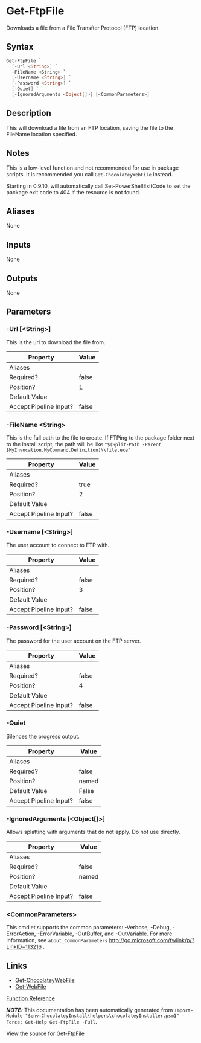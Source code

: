 ﻿---
Order: 80
Title: Get-FtpFile
Description: Information on Get-FtpFile function
RedirectFrom: docs/helpers-get-ftp-file
---

# Get-FtpFile

<!-- This documentation is automatically generated from https://github.com/chocolatey/choco/blob/stable/src/chocolatey.resources/helpers/functions/Get-FtpFile.ps1 using https://github.com/chocolatey/choco/blob/stable/GenerateDocs.ps1. Contributions are welcome at the original location(s). -->

Downloads a file from a File Transfter Protocol (FTP) location.

## Syntax

~~~powershell
Get-FtpFile `
  [-Url <String>] `
  -FileName <String> `
  [-Username <String>] `
  [-Password <String>] `
  [-Quiet] `
  [-IgnoredArguments <Object[]>] [<CommonParameters>]
~~~

## Description

This will download a file from an FTP location, saving the file to the
FileName location specified.

## Notes

This is a low-level function and not recommended for use in package
scripts. It is recommended you call `Get-ChocolateyWebFile` instead.

Starting in 0.9.10, will automatically call Set-PowerShellExitCode to
set the package exit code to 404 if the resource is not found.

## Aliases

None

## Inputs

None

## Outputs

None

## Parameters

###  -Url [&lt;String&gt;]
This is the url to download the file from.

Property               | Value
---------------------- | -----
Aliases                |
Required?              | false
Position?              | 1
Default Value          |
Accept Pipeline Input? | false

###  -FileName &lt;String&gt;
This is the full path to the file to create. If FTPing to the
package folder next to the install script, the path will be like
`"$(Split-Path -Parent $MyInvocation.MyCommand.Definition)\\file.exe"`

Property               | Value
---------------------- | -----
Aliases                |
Required?              | true
Position?              | 2
Default Value          |
Accept Pipeline Input? | false

###  -Username [&lt;String&gt;]
The user account to connect to FTP with.

Property               | Value
---------------------- | -----
Aliases                |
Required?              | false
Position?              | 3
Default Value          |
Accept Pipeline Input? | false

###  -Password [&lt;String&gt;]
The password for the user account on the FTP server.

Property               | Value
---------------------- | -----
Aliases                |
Required?              | false
Position?              | 4
Default Value          |
Accept Pipeline Input? | false

###  -Quiet
Silences the progress output.

Property               | Value
---------------------- | -----
Aliases                |
Required?              | false
Position?              | named
Default Value          | False
Accept Pipeline Input? | false

###  -IgnoredArguments [&lt;Object[]&gt;]
Allows splatting with arguments that do not apply. Do not use directly.

Property               | Value
---------------------- | -----
Aliases                |
Required?              | false
Position?              | named
Default Value          |
Accept Pipeline Input? | false

### &lt;CommonParameters&gt;

This cmdlet supports the common parameters: -Verbose, -Debug, -ErrorAction, -ErrorVariable, -OutBuffer, and -OutVariable. For more information, see `about_CommonParameters` http://go.microsoft.com/fwlink/p/?LinkID=113216 .


## Links

 * [Get-ChocolateyWebFile](./get-chocolateywebfile)
 * [Get-WebFile](./get-webfile)

[Function Reference](./)

***NOTE:*** This documentation has been automatically generated from `Import-Module "$env:ChocolateyInstall\helpers\chocolateyInstaller.psm1" -Force; Get-Help Get-FtpFile -Full`.

View the source for [Get-FtpFile](https://github.com/chocolatey/choco/blob/stable/src/chocolatey.resources/helpers/functions/Get-FtpFile.ps1)
